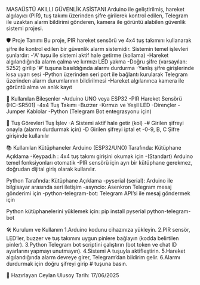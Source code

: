 MASAÜSTÜ AKILLI GÜVENLİK ASİSTANI
Arduino ile geliştirilmiş, hareket algılayıcı (PIR), tuş takımı üzerinden şifre girilerek kontrol edilen, Telegram ile uzaktan alarm bildirimi gönderen, kamera ile görüntü alabilen güvenlik sistemi projesi.

🛡️ Proje Tanımı
Bu proje, PIR hareket sensörü ve 4x4 tuş takımını kullanarak şifre ile kontrol edilen bir güvenlik alarm sistemidir. Sistemin temel işlevleri şunlardır:
-'A' tuşu ile sistemi aktif hale getirme (kollama)
-Hareket algılandığında alarm çalma ve kırmızı LED yakma
-Doğru şifre (varsayılan: 5252) girilip '#' tuşuna basıldığında alarmı durdurma
-Yanlış şifre girişlerinde kısa uyarı sesi
-Python üzerinden seri port ile bağlantı kurularak Telegram üzerinden alarm durumlarının bildirilmesi
-Hareket algılanınca kamera ile görüntü alma ve anlık kayıt


🧩 Kullanılan Bileşenler
-Arduino UNO veya ESP32
-PIR Hareket Sensörü (HC-SR501)
-4x4 Tuş Takımı
-Buzzer
-Kırmızı ve Yeşil LED
-Dirençler
-Jumper Kablolar
-Python (Telegram Bot entegrasyonu için)

🔧 Tuş Görevleri
Tuş	İşlev
-A	Sistemi aktif hale getir (kol)
-#	Girilen şifreyi onayla (alarmı durdurmak için)
-D	Girilen şifreyi iptal et
-0-9, B, C	Şifre girişinde kullanılır

📚 Kullanılan Kütüphaneler
Arduino (ESP32/UNO) Tarafında:
Kütüphane	Açıklama
-Keypad.h :	4x4 tuş takımı girişini okumak için
-(Standart)	Arduino temel fonksiyonları otomatik
-PIR sensörü için ayrı bir kütüphane gerekmez, doğrudan dijital giriş olarak kullanılır.

Python Tarafında:
Kütüphane	Açıklama
-pyserial (serial):	Arduino ile bilgisayar arasında seri iletişim
-asyncio:	Asenkron Telegram mesaj gönderimi için
-python-telegram-bot:	Telegram API’si ile mesaj göndermek için

Python kütüphanelerini yüklemek için:
pip install pyserial python-telegram-bot


🛠️ Kurulum ve Kullanım
1.Arduino kodunu cihazınıza yükleyin.
2.PIR sensör, LED’ler, buzzer ve tuş takımını uygun pinlere bağlayın (kodda belirtilen pinler).
3.Python Telegram bot scriptini çalıştırın (bot token ve chat ID ayarlarını yapmayı unutmayın).
4.Sistemi A tuşuyla aktifleştirin.
5.Hareket algılandığında alarm devreye girer, Telegram’dan bildirim gelir.
6.Alarmı durdurmak için doğru şifreyi girip # tuşuna basın.

📅 Hazırlayan
Ceylan Ulusoy
Tarih: 17/06/2025
